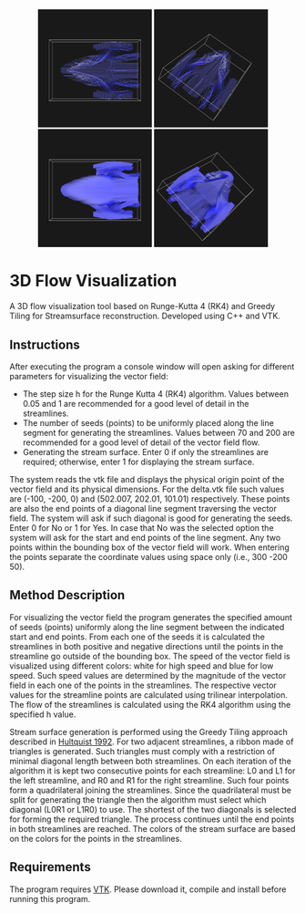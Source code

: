 <div style="text-align:center;">
  <img src="https://github.com/andresbejarano/3DFlowVisualization/blob/master/images/img1.jpg" width="200" />
  <img src="https://github.com/andresbejarano/3DFlowVisualization/blob/master/images/img2.jpg" width="200" />
  <img src="https://github.com/andresbejarano/3DFlowVisualization/blob/master/images/img3.jpg" width="200" />
  <img src="https://github.com/andresbejarano/3DFlowVisualization/blob/master/images/img4.jpg" width="200" />
</div>

# 3D Flow Visualization
A 3D flow visualization tool based on Runge-Kutta 4 (RK4) and Greedy Tiling for Streamsurface reconstruction. Developed using C++ and VTK.

## Instructions
After executing the program a console window will open asking for different parameters for visualizing the vector field:
* The step size h for the Runge Kutta 4 (RK4) algorithm. Values between 0.05 and 1 are recommended for a good level of detail in the streamlines.
* The number of seeds (points) to be uniformly placed along the line segment for generating the streamlines. Values between 70 and 200 are recommended for a good level of detail of the vector field flow.
* Generating the stream surface. Enter 0 if only the streamlines are required; otherwise, enter 1 for displaying the stream surface.

The system reads the vtk file and displays the physical origin point of the vector field and its physical dimensions. For the delta.vtk file such values are (-100, -200, 0) and (502.007, 202.01, 101.01) respectively. These points are also the end points of a diagonal line segment traversing the vector field. The system will ask if such diagonal is good for generating the seeds. Enter 0 for No or 1 for Yes. In case that No was the selected option the system will ask for the start and end points of the line segment. Any two points within the bounding box of the vector field will work. When entering the points separate the coordinate values using space only (i.e., 300 -200 50).

## Method Description
For visualizing the vector field the program generates the specified amount of seeds (points) uniformly along the line segment between the indicated start and end points. From each one of the seeds it is calculated the streamlines in both positive and negative directions until the points in the streamline go outside of the bounding box. The speed of the vector field is visualized using different colors: white for high speed and blue for low speed. Such speed values are determined by the magnitude of the vector field in each one of the points in the streamlines. The respective vector values for the streamline points are calculated using trilinear interpolation. The flow of the streamlines is calculated using the RK4 algorithm using the specified h value.

Stream surface generation is performed using the Greedy Tiling approach described in <a href="http://ieeexplore.ieee.org/document/235211/" target="_blank">Hultquist 1992</a>. For two adjacent streamlines, a ribbon made of triangles is generated. Such triangles must comply with a restriction of minimal diagonal length between both streamlines. On each iteration of the algorithm it is kept two consecutive points for each streamline: L0 and L1 for the left streamline, and R0 and R1 for the right streamline. Such four points form a quadrilateral joining the streamlines. Since the quadrilateral must be split for generating the triangle then the algorithm must select which diagonal (L0R1 or L1R0) to use. The shortest of the two diagonals is selected for forming the required triangle. The process continues until the end points in both streamlines are reached. The colors of the stream surface are based on the colors for the points in the streamlines.

## Requirements
The program requires [VTK](https://www.vtk.org/). Please download it, compile and install before running this program.

